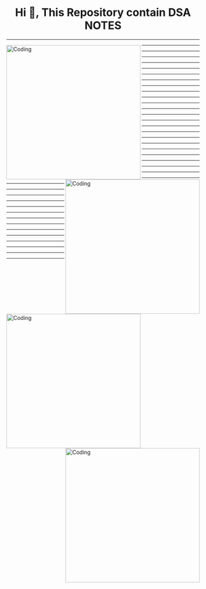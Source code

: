 <h1 align="center">Hi 👋, This Repository contain DSA NOTES</h1>
<hr>

<img align="left" alt="Coding" width="350"  src="https://blog.penjee.com/wp-content/uploads/2015/11/binary-search-tree-sorted-array-animation.gif">
<hr>
<hr>
<hr><hr><hr><hr><hr><hr><hr><hr><hr>
<img align="right" alt="Coding" width="350"  src="https://blog.penjee.com/wp-content/uploads/2015/12/optimal-binary-search-tree-from-sorted-array.gif">
<hr><hr><hr><hr><hr><hr><hr><hr><hr>
<img align="left" alt="Coding" width="350"  src="https://blog.penjee.com/wp-content/uploads/2015/11/binary-search-tree-degenerating-demo-animation.gif">
<hr><hr><hr><hr><hr><hr><hr><hr><hr>
<img align="right" alt="Coding" width="350"  src="https://blog.penjee.com/wp-content/uploads/2015/11/binary-search-tree-insertion-animation.gif">
<hr><hr><hr><hr><hr><hr><hr><hr><hr>
